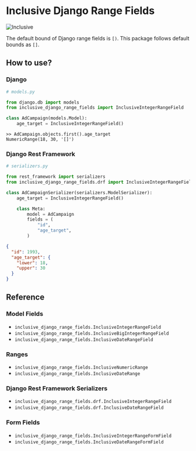 # Inclusive Django Range Fields

![Inclusive](https://media.giphy.com/media/xUOwGdD7RGT4CTnUaY/giphy.gif "Inclusive")

The default bound of Django range fields is `[)`. This package follows default bounds as `[]`.

## How to use?

### Django

```python
# models.py

from django.db import models
from inclusive_django_range_fields import InclusiveIntegerRangeField

class AdCampaign(models.Model):
    age_target = InclusiveIntegerRangeField()
```

```
>> AdCampaign.objects.first().age_target
NumericRange(18, 30, '[]')
```
### Django Rest Framework

```python
# serializers.py

from rest_framework import serializers
from inclusive_django_range_fields.drf import InclusiveIntegerRangeField

class AdCampaignSerializer(serializers.ModelSerializer):
    age_target = InclusiveIntegerRangeField()

    class Meta:
        model = AdCampaign
        fields = (
            "id",
            "age_target",
        )
```

```json
{
  "id": 1993,
  "age_target": {
    "lower": 18,
    "upper": 30
  }
}
```

## Reference

### Model Fields

- `inclusive_django_range_fields.InclusiveIntegerRangeField`
- `inclusive_django_range_fields.InclusiveBigIntegerRangeField`
- `inclusive_django_range_fields.InclusiveDateRangeField`

### Ranges

- `inclusive_django_range_fields.InclusiveNumericRange`
- `inclusive_django_range_fields.InclusiveDateRange`


### Django Rest Framework Serializers

- `inclusive_django_range_fields.drf.InclusiveIntegerRangeField`
- `inclusive_django_range_fields.drf.InclusiveDateRangeField`


### Form Fields

- `inclusive_django_range_fields.InclusiveIntegerRangeFormField`
- `inclusive_django_range_fields.InclusiveDateRangeFormField`
